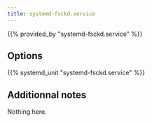 ```yaml
---
title: systemd-fsckd.service
---
```


{{% provided_by "systemd-fsckd.service" %}}

## Options

{{% systemd_unit "systemd-fsckd.service" %}}

## Additionnal notes

Nothing here.